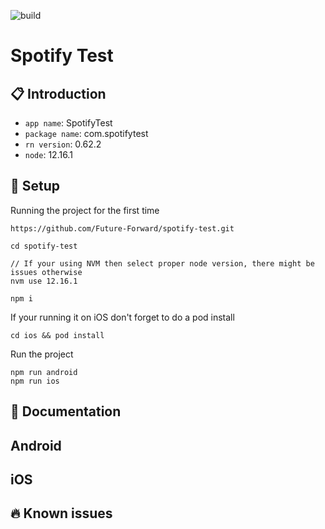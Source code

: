 ![build](https://github.com/Future-Forward/spotify-test/workflows/build/badge.svg)

# Spotify Test

## 📋 Introduction

- `app name`: SpotifyTest
- `package name`: com.spotifytest
- `rn version`: 0.62.2
- `node`: 12.16.1

## 🚀 Setup

Running the project for the first time

```
https://github.com/Future-Forward/spotify-test.git

cd spotify-test

// If your using NVM then select proper node version, there might be issues otherwise
nvm use 12.16.1

npm i
```

If your running it on iOS don't forget to do a pod install

```
cd ios && pod install
```

Run the project

```
npm run android
npm run ios
```

## 📖 Documentation

## Android

## iOS

## 🔥 Known issues
